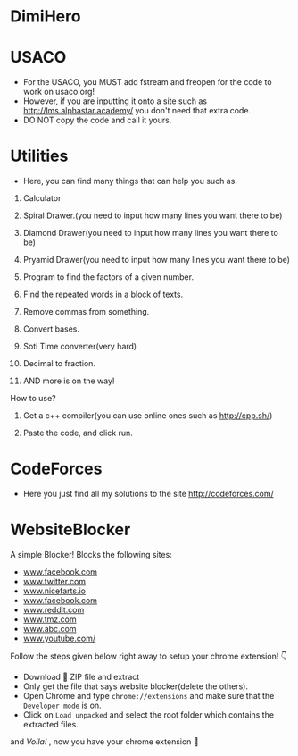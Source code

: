 # DimiHero


# USACO
 - For the USACO, you MUST add fstream and freopen for the code to work on usaco.org! 
 - However, if you are inputting it onto a site such as http://lms.alphastar.academy/ you don't need that extra code.
 - DO NOT copy the code and call it yours.
 
# Utilities
 - Here, you can find many things that can help you such as.

1. Calculator

2. Spiral Drawer.(you need to input how many lines you want there to be)

3. Diamond Drawer(you need to input how many lines you want there to be)

4. Pryamid Drawer(you need to input how many lines you want there to be)

5. Program to find the factors of a given number.

6. Find the repeated words in a block of texts.

7. Remove commas from something.

8. Convert bases.

9. Soti Time converter(very hard)

10. Decimal to fraction.

11. AND more is on the way!


How to use?

1. Get a c++ compiler(you can use online ones such as http://cpp.sh/)

2. Paste the code, and click run.

# CodeForces
 - Here you just find all my solutions to the site http://codeforces.com/
 
# WebsiteBlocker
A simple Blocker!
Blocks the following sites:
   - www.facebook.com
   - www.twitter.com
   - www.nicefarts.io
   - www.facebook.com
   - www.reddit.com
   - www.tmz.com
   - www.abc.com
   - www.youtube.com/

 Follow the steps given below right away to setup your chrome extension! 👇
- Download 🔰 ZIP file and extract
- Only get the file that says website blocker(delete the others).
- Open Chrome and type `chrome://extensions` and make sure that the `Developer mode` is on.
- Click on `Load unpacked` and select the root folder which contains the extracted files.

 and *Voila!* , now you have your  chrome extension 🌟
